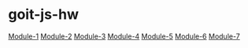 # goit-js-hw

<a href="./module-1/index.html">Module-1</a>
<a href="./module-2/index.html">Module-2</a>
<a href="./module-3/index.html">Module-3</a>
<a href="./module-4/index.html">Module-4</a>
<a href="./module-5/index.html">Module-5</a>
<a href="./module-6/index.html">Module-6</a>
<a href="./module-7/index.html">Module-7</a>
